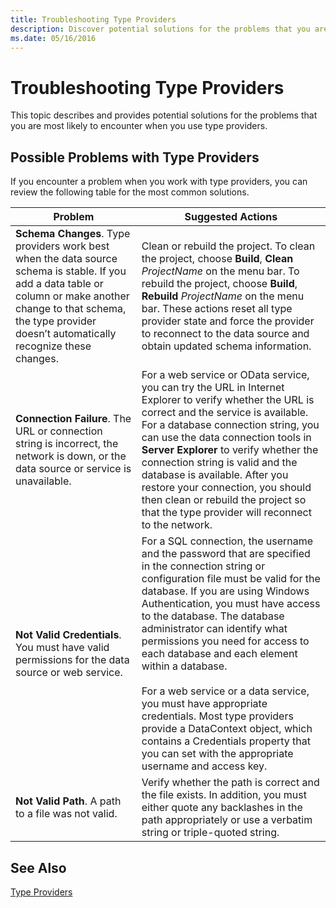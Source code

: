 ```yaml
---
title: Troubleshooting Type Providers
description: Discover potential solutions for the problems that you are most likely to encounter when you use type providers in F#.
ms.date: 05/16/2016
---
```

# Troubleshooting Type Providers

This topic describes and provides potential solutions for the problems that you are most likely to encounter when you use type providers.


## Possible Problems with Type Providers
If you encounter a problem when you work with type providers, you can review the following table for the most common solutions.



|Problem|Suggested Actions|
|-------|-----------------|
|**Schema Changes**. Type providers work best  when the data source schema is stable. If you add a data table or column or make another change to that schema, the type provider doesn’t automatically recognize these changes.|Clean or rebuild the project. To clean the project, choose **Build**, **Clean** *ProjectName* on the menu bar. To rebuild the project, choose **Build**, **Rebuild** *ProjectName* on the menu bar. These actions reset all type provider state and force the provider to reconnect to the data source and obtain updated schema information.|
|**Connection Failure**. The URL or connection string is incorrect, the network is down, or the data source or service is unavailable.|For a web service or OData service, you can try the URL in Internet Explorer to verify whether the URL is correct and the service is available. For a database connection string, you can use the data connection tools in **Server Explorer** to verify whether the connection string is valid and the database is available. After you restore your connection, you should then clean or rebuild the project so that the type provider will reconnect to the network.|
|**Not Valid Credentials**. You must have valid permissions for the data source or web service.|For a SQL connection, the username and the password that are specified in the connection string or configuration file must be valid for the database. If you are using Windows Authentication, you must have access to the database. The database administrator can identify what permissions you need for access to each database and each element within a database.<br /><br />For a web service or a data service, you must have appropriate credentials. Most type providers provide a DataContext object, which contains a Credentials property that you can set with the appropriate username and access key.|
|**Not Valid Path**. A path to a file was not valid.|Verify whether the path is correct and the file exists. In addition, you must either quote any backlashes in the path appropriately or use a verbatim string or triple-quoted string.|

## See Also
[Type Providers](index.md)

